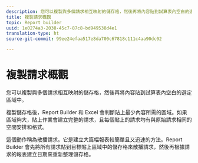 ```yaml
---
description: 您可以複製與多個請求相互映射的儲存格，然後再將內容貼到試算表內空白的選定區域中。
title: 複製請求概觀
topic: Report builder
uuid: 1e0274a3-2038-45c7-87c8-bd949538d4e1
translation-type: ht
source-git-commit: 99ee24efaa517e8da700c67818c111c4aa90dc02

---
```



# 複製請求概觀

您可以複製與多個請求相互映射的儲存格，然後再將內容貼到試算表內空白的選定區域中。

複製儲存格後，Report Builder 和 Excel 會判斷貼上最少內容所需的區域。如果區域夠大，貼上作業會建立完整的請求，且每個貼上的請求均有與原始請求相同的空間安排和格式。

這個動作稱為散播請求。它是建立大篇幅報表較簡單且又迅速的方法。Report Builder 會先將所有請求貼到目標貼上區域中的儲存格來散播請求，然後再根據請求的報表建立日期來重新整理儲存格。
